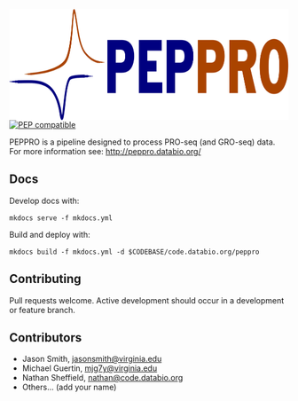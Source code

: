 <img src="docs/img/peppro_logo.svg" alt="pepatac logo" height="200" align="left"/>  

<br></br>
<br></br>
<br></br>
---

[![PEP compatible](http://pepkit.github.io/img/PEP-compatible-green.svg)](http://pep.databio.org)

PEPPRO is a pipeline designed to process PRO-seq (and GRO-seq) data. For more information see: http://peppro.databio.org/

## Docs

Develop docs with:

```
mkdocs serve -f mkdocs.yml
```

Build and deploy with:

```
mkdocs build -f mkdocs.yml -d $CODEBASE/code.databio.org/peppro
```

## Contributing

Pull requests welcome. Active development should occur in a development or feature branch.

## Contributors

* Jason Smith, jasonsmith@virginia.edu
* Michael Guertin, mjg7y@virginia.edu
* Nathan Sheffield, nathan@code.databio.org
* Others... (add your name)

